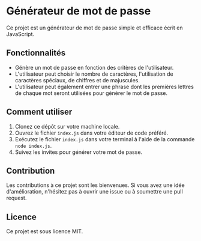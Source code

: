 # Générateur de mot de passe

Ce projet est un générateur de mot de passe simple et efficace écrit en JavaScript.

## Fonctionnalités

- Génère un mot de passe en fonction des critères de l'utilisateur.
- L'utilisateur peut choisir le nombre de caractères, l'utilisation de caractères spéciaux, de chiffres et de majuscules.
- L'utilisateur peut également entrer une phrase dont les premières lettres de chaque mot seront utilisées pour générer le mot de passe.

## Comment utiliser

1. Clonez ce dépôt sur votre machine locale.
2. Ouvrez le fichier `index.js` dans votre éditeur de code préféré.
3. Exécutez le fichier `index.js` dans votre terminal à l'aide de la commande `node index.js`.
4. Suivez les invites pour générer votre mot de passe.

## Contribution

Les contributions à ce projet sont les bienvenues. Si vous avez une idée d'amélioration, n'hésitez pas à ouvrir une issue ou à soumettre une pull request.

## Licence

Ce projet est sous licence MIT.
